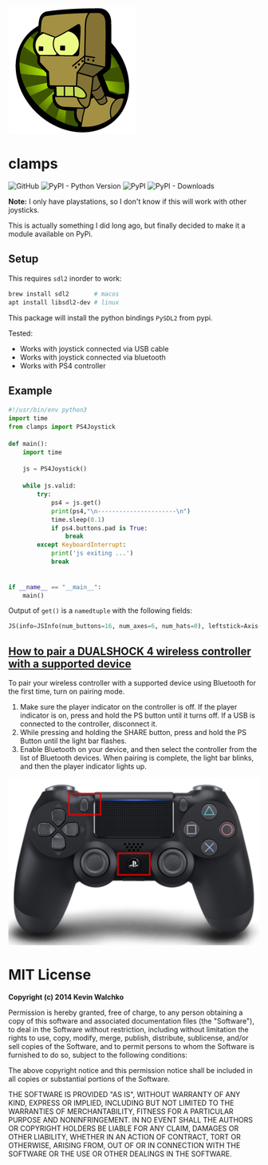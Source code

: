 
![](https://github.com/MomsFriendlyRobotCompany/clamps/blob/main/clamps.png?raw=true)

# clamps

![GitHub](https://img.shields.io/github/license/MomsFriendlyRobotCompany/clamps)
![PyPI - Python Version](https://img.shields.io/pypi/pyversions/clamps)
![PyPI](https://img.shields.io/pypi/v/clamps)
![PyPI - Downloads](https://img.shields.io/pypi/dm/clamps?color=aqua)

**Note:** I only have playstations, so I don't know if this will work with
other joysticks.

This is actually something I did long ago, but finally decided to make
it a module available on PyPi.

## Setup

This requires `sdl2` inorder to work:

```bash
brew install sdl2       # macos
apt install libsdl2-dev # linux
```

This package will install the python bindings `PySDL2` from pypi.

Tested:

- Works with joystick connected via USB cable
- Works with joystick connected via bluetooth
- Works with PS4 controller

## Example

```python
#!/usr/bin/env python3
import time
from clamps import PS4Joystick

def main():
    import time

    js = PS4Joystick()

    while js.valid:
        try:
            ps4 = js.get()
            print(ps4,"\n----------------------\n")
            time.sleep(0.1)
            if ps4.buttons.pad is True:
                break
        except KeyboardInterrupt:
            print('js exiting ...')
            break


if __name__ == "__main__":
    main()
```

Output of `get()` is a `namedtuple` with the following fields:

```python
JS(info=JSInfo(num_buttons=16, num_axes=6, num_hats=0), leftstick=Axis(x=-0.003936767578125, y=0.011749267578125), rightstick=Axis(x=-0.01177978515625, y=-0.050994873046875), triggers=Axis(x=0.0, y=0.0), buttons=PS4Buttons(x=False, circle=False, square=False, triangle=False, share=False, ps=False, options=False, L3=False, R3=False, L1=False, R1=False, dp_up=False, dp_down=False, dp_left=False, dp_right=False, pad=True))
```

## [How to pair a DUALSHOCK 4 wireless controller with a supported device][ref]

To pair your wireless controller with a supported device using Bluetooth for the first time, turn on pairing mode.

1. Make sure the player indicator on the controller is off.
If the player indicator is on, press and hold the PS button until it turns off. If a USB is connected to the controller, disconnect it.
1. While pressing and holding the SHARE button, press and hold the PS Button until the light bar flashes.
1. Enable Bluetooth on your device, and then select the controller from the list of Bluetooth devices. When pairing is complete, the light bar blinks, and then the player indicator lights up.


![](https://github.com/MomsFriendlyRobotCompany/clamps/blob/main/js.webp?raw=true)

[ref]: https://www.playstation.com/en-us/support/hardware/ps4-pair-dualshock-4-wireless-with-pc-or-mac/



# MIT License

**Copyright (c) 2014 Kevin Walchko**

Permission is hereby granted, free of charge, to any person obtaining a copy of this software and associated documentation files (the "Software"), to deal in the Software without restriction, including without limitation the rights to use, copy, modify, merge, publish, distribute, sublicense, and/or sell copies of the Software, and to permit persons to whom the Software is furnished to do so, subject to the following conditions:

The above copyright notice and this permission notice shall be included in all copies or substantial portions of the Software.

THE SOFTWARE IS PROVIDED "AS IS", WITHOUT WARRANTY OF ANY KIND, EXPRESS OR IMPLIED, INCLUDING BUT NOT LIMITED TO THE WARRANTIES OF MERCHANTABILITY, FITNESS FOR A PARTICULAR PURPOSE AND NONINFRINGEMENT. IN NO EVENT SHALL THE AUTHORS OR COPYRIGHT HOLDERS BE LIABLE FOR ANY CLAIM, DAMAGES OR OTHER LIABILITY, WHETHER IN AN ACTION OF CONTRACT, TORT OR OTHERWISE, ARISING FROM, OUT OF OR IN CONNECTION WITH THE SOFTWARE OR THE USE OR OTHER DEALINGS IN THE SOFTWARE.
